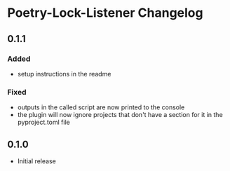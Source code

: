 # Poetry-Lock-Listener Changelog
## 0.1.1
### Added
* setup instructions in the readme
### Fixed
* outputs in the called script are now printed to the console
* the plugin will now ignore projects that don't have a section for it in the pyproject.toml file

## 0.1.0
* Initial release